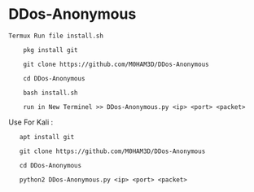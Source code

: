 # DDos-Anonymous



    Termux Run file install.sh
    
        pkg install git 
        
        git clone https://github.com/M0HAM3D/DDos-Anonymous 
        
        cd DDos-Anonymous
        
        bash install.sh
        
        run in New Terminel >> DDos-Anonymous.py <ip> <port> <packet> 
        
   Use For Kali :
   
       apt install git 
       
       git clone https://github.com/M0HAM3D/DDos-Anonymous
       
       cd DDos-Anonymous
       
       python2 DDos-Anonymous.py <ip> <port> <packet> 
  
  
   
